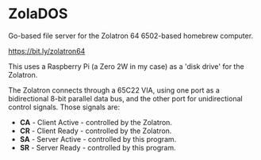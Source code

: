 # ZolaDOS
Go-based file server for the Zolatron 64 6502-based homebrew computer.

https://bit.ly/zolatron64

This uses a Raspberry Pi (a Zero 2W in my case) as a 'disk drive' for the Zolatron.

The Zolatron connects through a 65C22 VIA, using one port as a bidirectional 8-bit parallel data bus, and the other port for unidirectional control signals. Those signals are:

* __CA__ - Client Active - controlled by the Zolatron.
* __CR__ - Client Ready - controlled by the Zolatron.
* __SA__ - Server Active - controlled by this program.
* __SR__ - Server Ready - controlled by this program.
